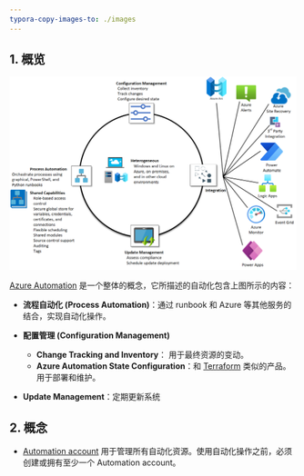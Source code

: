 ```yaml
---
typora-copy-images-to: ./images
---
```



## 1. 概览

![Azure Automation overview | Microsoft Learn](images/automation-overview.png)

[Azure Automation](https://learn.microsoft.com/en-us/azure/automation/overview) 是一个整体的概念，它所描述的自动化包含上图所示的内容：

- **流程自动化 (Process Automation)**：通过 runbook 和 Azure 等其他服务的结合，实现自动化操作。
- **配置管理 (Configuration Management)**
  - **Change Tracking and Inventory**： 用于最终资源的变动。
  - **Azure Automation State Configuration**：和 [Terraform](https://en.wikipedia.org/wiki/Terraform_(software)) 类似的产品。用于部署和维护。

- **Update Management**：定期更新系统

## 2. 概念

- [Automation account](https://learn.microsoft.com/en-us/azure/automation/automation-security-overview) 用于管理所有自动化资源。使用自动化操作之前，必须创建或拥有至少一个 Automation account。
